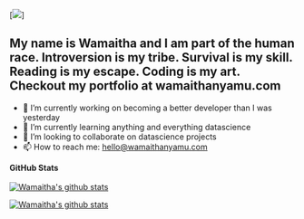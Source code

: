 
[<img src="https://upload.wikimedia.org/wikipedia/commons/thumb/d/d9/Hello_%28yellow%29.svg/1280px-Hello_%28yellow%29.svg.png">]
## My name is Wamaitha and I am part of the human race. Introversion is my tribe. Survival is my skill. Reading is my escape. Coding is my art. Checkout my portfolio at wamaithanyamu.com

- 🔭 I’m currently working on becoming a better developer than I was yesterday
- 🌱 I’m currently learning anything and everything datascience
- 👯 I’m looking to collaborate on datascience projects
- 📫 How to reach me: hello@wamaithanyamu.com

**GitHub Stats**
<br />
<br />
<a href="https://github.com/wamaithanyamu">
 <img align="center" src="https://github-readme-stats.vercel.app/api/top-langs/?username=wamaithanyamu&hide=jupyter%20notebook&show_icons=true&theme=radical" alt="Wamaitha's github stats"/></a>

<a href="https://github.com/wamaithanyamu">
 <img align="center" src="https://github-readme-stats.vercel.app/api?username=wamaithanyamu&theme=onedark" alt="Wamaitha's github stats"/></a>
